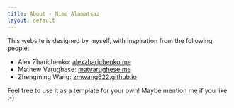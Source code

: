 ```yaml
---
title: About - Nima Alamatsaz
layout: default
---
```


This website is designed by myself, with inspiration from the following people:

- Alex Zharichenko: [alexzharichenko.me](https://alexzharichenko.me)
- Mathew Varughese: [matvarughese.me](https://matvarughese.me/portfolio.html)
- Zhengming Wang: [zmwang622.github.io](https://zmwang622.github.io)

Feel free to use it as a template for your own! Maybe mention me if you like :-)
